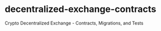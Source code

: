 # decentralized-exchange-contracts
Crypto Decentralized Exchange - Contracts, Migrations, and Tests
